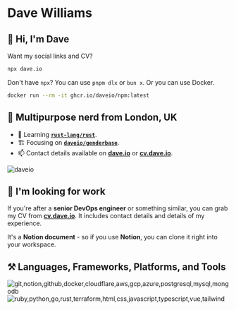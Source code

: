 # Dave Williams

## 👋 Hi, I'm Dave

Want my social links and CV?

```sh
npx dave.io
```

Don't have `npx`? You can use `pnpm dlx` or `bun x`. Or you can use Docker.

```sh
docker run --rm -it ghcr.io/daveio/npm:latest
```

## 🚀 Multipurpose nerd from London, UK

- 🌱 Learning [**`rust-lang/rust`**](https://github.com/rust-lang/rust).
- 🏗️ Focusing on [**`daveio/genderbase`**](https://github.com/daveio/genderbase).
- 📫 Contact details available on [**dave.io**](https://dave.io) or [**cv.dave.io**](https://cv.dave.io).

![daveio](https://komarev.com/ghpvc/?username=daveio&color=dc143c&abbreviated=true&label=Ego-boosting+Counter)

## 💼 I'm looking for work

If you're after a **senior DevOps engineer** or something similar, you can grab my CV from [**cv.dave.io**](https://cv.dave.io). It includes contact details and details of my experience.

It's a **Notion document** - so if you use **Notion**, you can clone it right into your workspace.

## ⚒️ Languages, Frameworks, Platforms, and Tools

![git,notion,github,docker,cloudflare,aws,gcp,azure,postgresql,mysql,mongodb](https://skillicons.dev/icons?i=git,notion,github,docker,cloudflare,aws,gcp,azure,postgresql,mysql,mongodb)
![ruby,python,go,rust,terraform,html,css,javascript,typescript,vue,tailwind](https://skillicons.dev/icons?i=ruby,python,go,rust,terraform,html,css,javascript,typescript,vue,tailwind)
